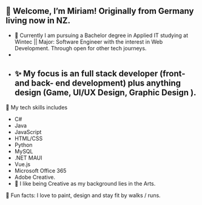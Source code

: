 👋
Welcome, I’m Miriam!
Originally from Germany living now in NZ.
 -
- 👀 Currently I am pursuing a Bachelor degree in Applied IT studying at Wintec || Major: Software Engineer with the interest in Web Development. Through open for other tech journeys.
- 
- ✨ My focus is an full stack developer (front- and back- end development) plus anything design (Game, UI/UX Design,
  Graphic Design ).
  -
🧩 My tech skills includes
- C#
- Java
- JavaScript
- HTML/CSS
- Python
- MySQL
- .NET MAUI
- Vue.js
- Microsoft Office 365
- Adobe Creative.
- 🎨 I like being Creative as my background lies in the Arts.
 



🏹 Fun facts: I love to paint, design and stay fit by walks / runs.

